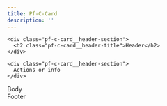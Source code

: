 ```yaml
---
title: Pf-C-Card
description: ''
---
```

<div class="pf-c-card">
  <div class="pf-c-card__header">

    <div class="pf-c-card__header-section">
      <h2 class="pf-c-card__header-title">Header</h2>
    </div>

    <div class="pf-c-card__header-section">
      Actions or info
    </div>

  </div>

  <div class="pf-c-card__body">Body</div>

  <div class="pf-c-card__footer">Footer</div>

</div>
